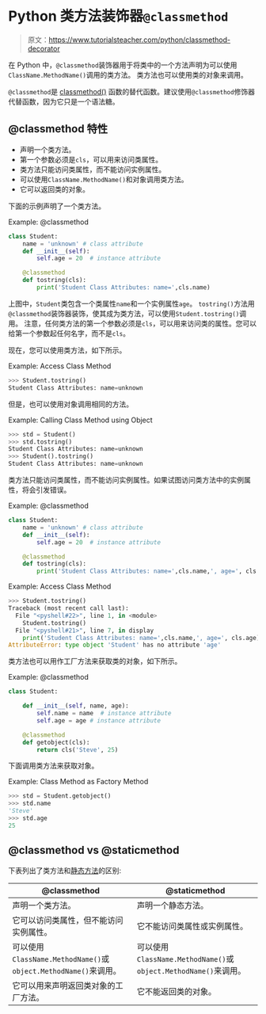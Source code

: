 # Python 类方法装饰器`@classmethod`

> 原文：<https://www.tutorialsteacher.com/python/classmethod-decorator>

在 Python 中，`@classmethod`装饰器用于将类中的一个方法声明为可以使用`ClassName.MethodName()`调用的类方法。 类方法也可以使用类的对象来调用。

`@classmethod`是 [classmethod()](/python/classmethod-method) 函数的替代函数。建议使用`@classmethod`修饰器代替函数，因为它只是一个语法糖。

## @classmethod 特性

*   声明一个类方法。
*   第一个参数必须是`cls`，可以用来访问类属性。
*   类方法只能访问类属性，而不能访问实例属性。
*   可以使用`ClassName.MethodName()`和对象调用类方法。
*   它可以返回类的对象。

下面的示例声明了一个类方法。

Example: @classmethod 

```py
class Student:
    name = 'unknown' # class attribute
    def __init__(self):
        self.age = 20  # instance attribute

    @classmethod
    def tostring(cls):
        print('Student Class Attributes: name=',cls.name) 
```

上图中，`Student`类包含一个类属性`name`和一个实例属性`age`。 `tostring()`方法用`@classmethod`装饰器装饰，使其成为类方法，可以使用`Student.tostring()`调用。 注意，任何类方法的第一个参数必须是`cls`，可以用来访问类的属性。您可以给第一个参数起任何名字，而不是`cls`。

现在，您可以使用类方法，如下所示。

Example: Access Class Method 

```py
>>> Student.tostring()
Student Class Attributes: name=unknown 
```

但是，也可以使用对象调用相同的方法。

Example: Calling Class Method using Object 

```py
>>> std = Student()
>>> std.tostring() 
Student Class Attributes: name=unknown
>>> Student().tostring() 
Student Class Attributes: name=unknown 
```

类方法只能访问类属性，而不能访问实例属性。如果试图访问类方法中的实例属性，将会引发错误。

Example: @classmethod 

```py
class Student:
    name = 'unknown' # class attribute
    def __init__(self):
        self.age = 20  # instance attribute

    @classmethod
    def tostring(cls):
        print('Student Class Attributes: name=',cls.name,', age=', cls.age) 
```

Example: Access Class Method 

```py
>>> Student.tostring()
Traceback (most recent call last):
  File "<pyshell#22>", line 1, in <module>
    Student.tostring()
  File "<pyshell#21>", line 7, in display
    print('Student Class Attributes: name=',cls.name,', age=', cls.age)
AttributeError: type object 'Student' has no attribute 'age' 
```

类方法也可以用作工厂方法来获取类的对象，如下所示。

Example: @classmethod 

```py
class Student:

    def __init__(self, name, age):
        self.name = name  # instance attribute
        self.age = age # instance attribute

    @classmethod
    def getobject(cls):
        return cls('Steve', 25) 
```

下面调用类方法来获取对象。

Example: Class Method as Factory Method 

```py
>>> std = Student.getobject()
>>> std.name
'Steve'    
>>> std.age
25 
```

## @classmethod vs @staticmethod

下表列出了类方法和[静态方法](/python/staticmethod-decorator)的区别:

| @classmethod | @staticmethod |
| --- | --- |
| 声明一个类方法。 | 声明一个静态方法。 |
| 它可以访问类属性，但不能访问实例属性。 | 它不能访问类属性或实例属性。 |
| 可以使用`ClassName.MethodName()`或`object.MethodName()`来调用。 | 可以使用`ClassName.MethodName()`或`object.MethodName()`来调用。 |
| 它可以用来声明返回类对象的工厂方法。 | 它不能返回类的对象。 |*******